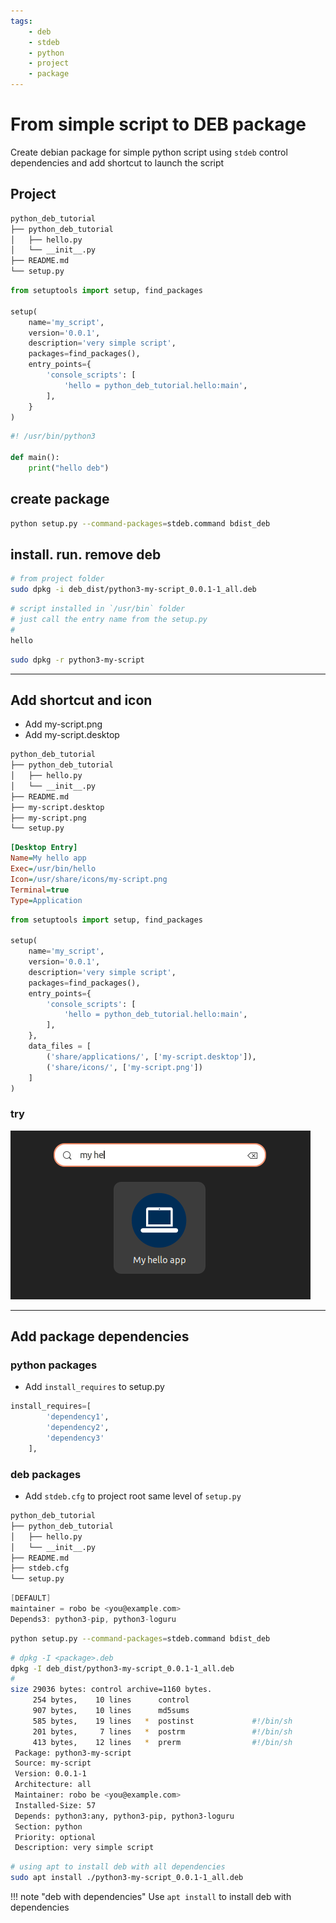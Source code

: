 ```yaml
---
tags:
    - deb
    - stdeb
    - python
    - project
    - package
---
```


# From simple script to DEB package
Create debian package for simple python script
using `stdeb`
control dependencies and add shortcut to launch the script


## Project

```bash title="project structure"
python_deb_tutorial
├── python_deb_tutorial
│   ├── hello.py
│   └── __init__.py
├── README.md
└── setup.py
```

```python title="setup.py"
from setuptools import setup, find_packages

setup(
    name='my_script',
    version='0.0.1',
    description='very simple script',
    packages=find_packages(),
    entry_points={
        'console_scripts': [
            'hello = python_deb_tutorial.hello:main',
        ],
    }
)
```

```python title="hello.py"
#! /usr/bin/python3

def main():
    print("hello deb")

```

## create package

```bash
python setup.py --command-packages=stdeb.command bdist_deb
```

## install. run. remove deb
```bash title="install"
# from project folder
sudo dpkg -i deb_dist/python3-my-script_0.0.1-1_all.deb
```

```bash title="run"
# script installed in `/usr/bin` folder
# just call the entry name from the setup.py
#
hello
```

```bash title="remove"
sudo dpkg -r python3-my-script
```

---

## Add shortcut and icon
- Add my-script.png
- Add my-script.desktop


```bash title="project structure"
python_deb_tutorial
├── python_deb_tutorial
│   ├── hello.py
│   └── __init__.py
├── README.md
├── my-script.desktop
├── my-script.png
└── setup.py
```

```ini title="my-script.desktop"
[Desktop Entry]
Name=My hello app
Exec=/usr/bin/hello
Icon=/usr/share/icons/my-script.png
Terminal=true
Type=Application
```

```python title="setup.py"
from setuptools import setup, find_packages

setup(
    name='my_script',
    version='0.0.1',
    description='very simple script',
    packages=find_packages(),
    entry_points={
        'console_scripts': [
            'hello = python_deb_tutorial.hello:main',
        ],
    },
    data_files = [
        ('share/applications/', ['my-script.desktop']),
        ('share/icons/', ['my-script.png'])
    ]
)
```

### try
![](images/package_shortcut.png)


---

## Add package dependencies

### python packages
- Add `install_requires` to setup.py
  
```python
install_requires=[
        'dependency1',
        'dependency2',
        'dependency3'
    ],
```


### deb packages
- Add `stdeb.cfg` to project root same level of `setup.py`

```bash title="project structure"  linenums="1" hl_lines="6"
python_deb_tutorial
├── python_deb_tutorial
│   ├── hello.py
│   └── __init__.py
├── README.md
├── stdeb.cfg
└── setup.py
```

```c title="stdeb.cfg"
[DEFAULT]
maintainer = robo be <you@example.com>
Depends3: python3-pip, python3-loguru
```

```bash title="create"
python setup.py --command-packages=stdeb.command bdist_deb
```

```bash title="check" linenums="1" hl_lines="14 16"
# dpkg -I <package>.deb
dpkg -I deb_dist/python3-my-script_0.0.1-1_all.deb
#
size 29036 bytes: control archive=1160 bytes.
     254 bytes,    10 lines      control              
     907 bytes,    10 lines      md5sums              
     585 bytes,    19 lines   *  postinst             #!/bin/sh
     201 bytes,     7 lines   *  postrm               #!/bin/sh
     413 bytes,    12 lines   *  prerm                #!/bin/sh
 Package: python3-my-script
 Source: my-script
 Version: 0.0.1-1
 Architecture: all
 Maintainer: robo be <you@example.com>
 Installed-Size: 57
 Depends: python3:any, python3-pip, python3-loguru
 Section: python
 Priority: optional
 Description: very simple script
```

```bash title="Install"
# using apt to install deb with all dependencies
sudo apt install ./python3-my-script_0.0.1-1_all.deb
```

!!! note "deb with dependencies"
    Use `apt install` to install deb with dependencies
     